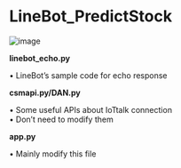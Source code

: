 # LineBot_PredictStock
![image](https://github.com/wengjiahuang0529/LineBot_PredictStock/assets/96289978/cc2e8b1e-5c86-4b3c-afe0-9795f447d62e)

**linebot_echo.py**  

  • LineBot’s sample code for echo response  

**csmapi.py/DAN.py**  

  • Some useful APIs about IoTtalk connection  
  • Don’t need to modify them  

**app.py**  

  • Mainly modify this file  
